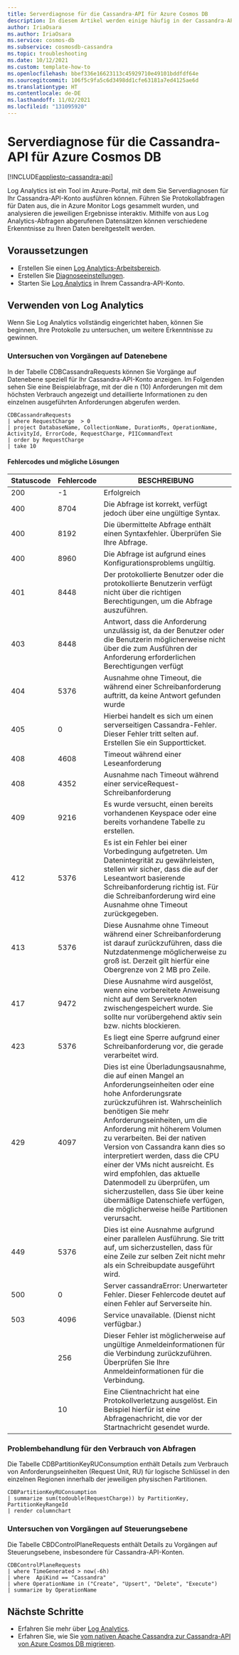 ```yaml
---
title: Serverdiagnose für die Cassandra-API für Azure Cosmos DB
description: In diesem Artikel werden einige häufig in der Cassandra-API für Azure Cosmos DB angezeigte Fehlercodes und die entsprechende Problembehandlung mit Log Analytics erläutert.
author: IriaOsara
ms.author: IriaOsara
ms.service: cosmos-db
ms.subservice: cosmosdb-cassandra
ms.topic: troubleshooting
ms.date: 10/12/2021
ms.custom: template-how-to
ms.openlocfilehash: bbef336e16623113c45929710e49101bddfdf64e
ms.sourcegitcommit: 106f5c9fa5c6d3498dd1cfe63181a7ed4125ae6d
ms.translationtype: HT
ms.contentlocale: de-DE
ms.lasthandoff: 11/02/2021
ms.locfileid: "131095920"
---
```

# <a name="server-diagnostics-for-azure-cosmos-db-cassandra-api"></a>Serverdiagnose für die Cassandra-API für Azure Cosmos DB
[!INCLUDE[appliesto-cassandra-api](../includes/appliesto-cassandra-api.md)]

Log Analytics ist ein Tool im Azure-Portal, mit dem Sie Serverdiagnosen für Ihr Cassandra-API-Konto ausführen können. Führen Sie Protokollabfragen für Daten aus, die in Azure Monitor Logs gesammelt wurden, und analysieren die jeweiligen Ergebnisse interaktiv. Mithilfe von aus Log Analytics-Abfragen abgerufenen Datensätzen können verschiedene Erkenntnisse zu Ihren Daten bereitgestellt werden.

## <a name="prerequisites"></a>Voraussetzungen

- Erstellen Sie einen [Log Analytics-Arbeitsbereich](../../azure-monitor/logs/quick-create-workspace.md).
- Erstellen Sie [Diagnoseeinstellungen](../cosmosdb-monitor-resource-logs.md).
- Starten Sie [Log Analytics](../../azure-monitor/logs/log-analytics-overview.md) in Ihrem Cassandra-API-Konto.

## <a name="use-log-analytics"></a>Verwenden von Log Analytics
Wenn Sie Log Analytics vollständig eingerichtet haben, können Sie beginnen, Ihre Protokolle zu untersuchen, um weitere Erkenntnisse zu gewinnen.

### <a name="explore-data-plane-operations"></a>Untersuchen von Vorgängen auf Datenebene
In der Tabelle CDBCassandraRequests können Sie Vorgänge auf Datenebene speziell für Ihr Cassandra-API-Konto anzeigen. Im Folgenden sehen Sie eine Beispielabfrage, mit der die n (10) Anforderungen mit dem höchsten Verbrauch angezeigt und detaillierte Informationen zu den einzelnen ausgeführten Anforderungen abgerufen werden.

```Kusto
CDBCassandraRequests
| where RequestCharge  > 0
| project DatabaseName, CollectionName, DurationMs, OperationName, ActivityId, ErrorCode, RequestCharge, PIICommandText 
| order by RequestCharge
| take 10
```

#### <a name="error-codes-and-possible-solutions"></a>Fehlercodes und mögliche Lösungen
|Statuscode | Fehlercode           | BESCHREIBUNG  |
|------------|----------------------|--------------|
| 200 | -1 | Erfolgreich |
| 400 | 8704 | Die Abfrage ist korrekt, verfügt jedoch über eine ungültige Syntax. |
| 400 | 8192 | Die übermittelte Abfrage enthält einen Syntaxfehler. Überprüfen Sie Ihre Abfrage. |
| 400 | 8960 | Die Abfrage ist aufgrund eines Konfigurationsproblems ungültig. |
| 401 |8448 | Der protokollierte Benutzer oder die protokollierte Benutzerin verfügt nicht über die richtigen Berechtigungen, um die Abfrage auszuführen. |
| 403 | 8448 | Antwort, dass die Anforderung unzulässig ist, da der Benutzer oder die Benutzerin möglicherweise nicht über die zum Ausführen der Anforderung erforderlichen Berechtigungen verfügt |
| 404 | 5376 | Ausnahme ohne Timeout, die während einer Schreibanforderung auftritt, da keine Antwort gefunden wurde |
| 405 | 0 | Hierbei handelt es sich um einen serverseitigen Cassandra-Fehler. Dieser Fehler tritt selten auf. Erstellen Sie ein Supportticket. |
| 408 | 4608 | Timeout während einer Leseanforderung |
| 408 | 4352 | Ausnahme nach Timeout während einer serviceRequest-Schreibanforderung |
| 409 | 9216 | Es wurde versucht, einen bereits vorhandenen Keyspace oder eine bereits vorhandene Tabelle zu erstellen. |
| 412 | 5376 | Es ist ein Fehler bei einer Vorbedingung aufgetreten. Um Datenintegrität zu gewährleisten, stellen wir sicher, dass die auf der Leseantwort basierende Schreibanforderung richtig ist. Für die Schreibanforderung wird eine Ausnahme ohne Timeout zurückgegeben. |
| 413 | 5376 | Diese Ausnahme ohne Timeout während einer Schreibanforderung ist darauf zurückzuführen, dass die Nutzdatenmenge möglicherweise zu groß ist. Derzeit gilt hierfür eine Obergrenze von 2 MB pro Zeile. |
| 417 | 9472 | Diese Ausnahme wird ausgelöst, wenn eine vorbereitete Anweisung nicht auf dem Serverknoten zwischengespeichert wurde. Sie sollte nur vorübergehend aktiv sein bzw. nichts blockieren. |
| 423 | 5376 | Es liegt eine Sperre aufgrund einer Schreibanforderung vor, die gerade verarbeitet wird. |
| 429 | 4097| Dies ist eine Überladungsausnahme, die auf einen Mangel an Anforderungseinheiten oder eine hohe Anforderungsrate zurückzuführen ist. Wahrscheinlich benötigen Sie mehr Anforderungseinheiten, um die Anforderung mit höherem Volumen zu verarbeiten. Bei der nativen Version von Cassandra kann dies so interpretiert werden, dass die CPU einer der VMs nicht ausreicht. Es wird empfohlen, das aktuelle Datenmodell zu überprüfen, um sicherzustellen, dass Sie über keine übermäßige Datenschiefe verfügen, die möglicherweise heiße Partitionen verursacht. |
| 449 | 5376 | Dies ist eine Ausnahme aufgrund einer parallelen Ausführung. Sie tritt auf, um sicherzustellen, dass für eine Zeile zur selben Zeit nicht mehr als ein Schreibupdate ausgeführt wird. |
| 500 | 0 | Server cassandraError: Unerwarteter Fehler. Dieser Fehlercode deutet auf einen Fehler auf Serverseite hin. |
| 503 | 4096 | Service unavailable. (Dienst nicht verfügbar.) |
|   | 256 | Dieser Fehler ist möglicherweise auf ungültige Anmeldeinformationen für die Verbindung zurückzuführen. Überprüfen Sie Ihre Anmeldeinformationen für die Verbindung. |
|   | 10 | Eine Clientnachricht hat eine Protokollverletzung ausgelöst. Ein Beispiel hierfür ist eine Abfragenachricht, die vor der Startnachricht gesendet wurde. |

### <a name="troubleshoot-query-consumption"></a>Problembehandlung für den Verbrauch von Abfragen
Die Tabelle CDBPartitionKeyRUConsumption enthält Details zum Verbrauch von Anforderungseinheiten (Request Unit, RU) für logische Schlüssel in den einzelnen Regionen innerhalb der jeweiligen physischen Partitionen.

```Kusto
CDBPartitionKeyRUConsumption 
| summarize sum(todouble(RequestCharge)) by PartitionKey, PartitionKeyRangeId
| render columnchart
 ```

### <a name="explore-control-plane-operations"></a>Untersuchen von Vorgängen auf Steuerungsebene
Die Tabelle CBDControlPlaneRequests enthält Details zu Vorgängen auf Steuerungsebene, insbesondere für Cassandra-API-Konten. 

```Kusto
CDBControlPlaneRequests
| where TimeGenerated > now(-6h)
| where  ApiKind == "Cassandra"
| where OperationName in ("Create", "Upsert", "Delete", "Execute")
| summarize by OperationName
 ```

## <a name="next-steps"></a>Nächste Schritte

- Erfahren Sie mehr über [Log Analytics](../../azure-monitor/logs/log-analytics-tutorial.md).
- Erfahren Sie, wie Sie [vom nativen Apache Cassandra zur Cassandra-API von Azure Cosmos DB migrieren](migrate-data-databricks.md).